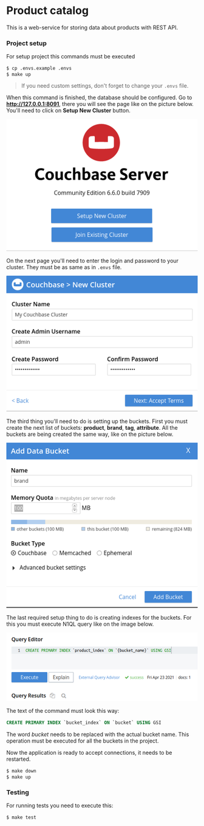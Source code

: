 # Product catalog
This is a web-service for storing data about products with REST API.

### Project setup
For setup project this commands must be executed
```shell
$ cp .envs.example .envs
$ make up
```
>If you need custom settings, don't forget to change your `.envs` file.

When this command is finished, the database should be configured. Go to __http://127.0.0.1:8091__,
there you will see the page like on the picture below. You'll need to click on __Setup New Cluster__
button.

![Image not found](img/couchbase_start.png)

On the next page you'll need to enter the login and password to your cluster. They must be as same
as in `.envs` file.

![Image not found](img/couchbase_config_cluster.png)

The third thing you'll need to do is setting up the buckets. First you must create the next list of
buckets: __product__, __brand__, __tag__, __attribute__. All the buckets are being created the same
way, like on the picture below.

![Image not found](img/couchbase_add_bucket.png)

The last required setup thing to do is creating indexes for the buckets. For this you must execute
N1QL query like on the image below.

![Image not found](img/couchbase_create_index.png)

The text of the command must look this way:

```sql
CREATE PRIMARY INDEX `bucket_index` ON `bucket` USING GSI
```
The word _bucket_ needs to be replaced with the actual bucket name. This operation must be
executed for all the buckets in the project.

Now the application is ready to accept connections, it needs to be restarted.
```shell
$ make down
$ make up
```

### Testing
For running tests you need to execute this:
```shell
$ make test
```